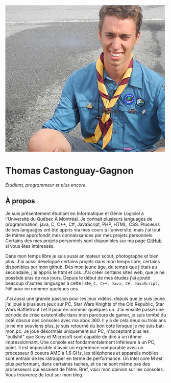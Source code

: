 <img class="rightimg img200px" src="/images/me.jpg"/>

# Thomas Castonguay-Gagnon

_Étudiant, programmeur et plus encore._

## À propos

Je suis présentement étudiant en Informatique et Génie Logiciel à l'Université du Québec À Montréal.
Je connait plusieurs languages de programmation, java, C, C++, C#, JavaScript, PHP, HTML, CSS.
Plusieurs de ses languages ont été appris via mes cours à l'université, mais j'ai tout de même approfondit mes connaissances par mes projets personnels.
Certains des mes projets personnels sont disponibles sur ma page [GitHub](https://github.com/the-prism) si vous êtes intéressés.

Dans mon temps libre je suis aussi animateur scout, photographe et bien plus.
J'ai aussi développé certains projets dans mon temps libre, certains disponibles sur mon github.
Dès mon jeune âge, du temps que j'étais au secondaire, j'ai appris le html et css.
J'ai créer certains sites web, que je ne possède plus de nos jours.
Depuis le début de mes études j'ai ajouté beacoup d'autres languages à cette liste, `C, C++, Java, C#, JavaScript, PHP` pour en nommer quelques uns.

J'ai aussi une grande passion pour les jeux vidéos, depuis que je suis jeune j'ai joué à plusieurs jeux sur PC, Star Wars Knights of the Old Republic, Star Wars Battlefront I et II pour en nommer quelques un.
J'ai ensuite passé une période de crise existentielle dans mon parcours de gamer, je suis tombé du coté obscur des consoles avec ma xbox 360.
Il y a de cela deux ou trois ans je ne me souviens plus, je suis retourné du bon coté lorsque je me suis bati mon pc.
Je joue désormais uniquement sur PC, n'acceptant plus les "bullshit" que Sony et Microsoft sont capable de dire à un rithme impressionnant.
Une console est fondamentalement inférieure à un PC, point.
Il est impossible d'avoir un expérience comparable avec un processeur 8 coeurs AMD à 1.6 GHz, les téléphones et appareils mobiles sont entrain de les ratrapper en terme de performance.
Un intel core M est plus performant, dans certaines taches, et ce ne sont même pas des processeurs qui essaient de l'être.
Bref, voici mon opinion sur les consoles.
Vous trouverez de tout sur mon blog.
